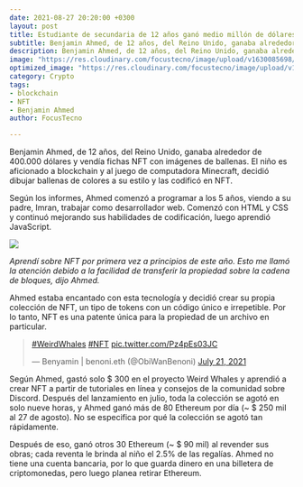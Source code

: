 ```yaml
---
date: 2021-08-27 20:20:00 +0300
layout: post
title: Estudiante de secundaria de 12 años ganó medio millón de dólares vendiendo NFT con imágenes de ballenas
subtitle: Benjamin Ahmed, de 12 años, del Reino Unido, ganaba alrededor de 400.000 dólares y vendía fichas NFT con imágenes de ballenas.
description: Benjamin Ahmed, de 12 años, del Reino Unido, ganaba alrededor de 400.000 dólares y vendía fichas NFT con imágenes de ballenas.
image: "https://res.cloudinary.com/focustecno/image/upload/v1630085698/weird-whales_vvfz7f.png"
optimized_image: "https://res.cloudinary.com/focustecno/image/upload/v1630085698/weird-whales_vvfz7f.png"
category: Crypto
tags:
- blockchain
- NFT
- Benjamin Ahmed
author: FocusTecno

---
```

Benjamin Ahmed, de 12 años, del Reino Unido, ganaba alrededor de 400.000 dólares y vendía fichas NFT con imágenes de ballenas. El niño es aficionado a blockchain y al juego de computadora Minecraft, decidió dibujar ballenas de colores a su estilo y las codificó en NFT.

Según los informes, Ahmed comenzó a programar a los 5 años, viendo a su padre, Imran, trabajar como desarrollador web. Comenzó con HTML y CSS y continuó mejorando sus habilidades de codificación, luego aprendió JavaScript.

![](https://res.cloudinary.com/focustecno/image/upload/c_scale,w_784/v1630085170/image-83_c6soks.png)

_Aprendí sobre NFT por primera vez a principios de este año. Esto me llamó la atención debido a la facilidad de transferir la propiedad sobre la cadena de bloques, dijo Ahmed._

Ahmed estaba encantado con esta tecnología y decidió crear su propia colección de NFT, un tipo de tokens con un código único e irrepetible. Por lo tanto, NFT es una patente única para la propiedad de un archivo en particular.

<blockquote class="twitter-tweet"><p lang="und" dir="ltr"><a href="https://twitter.com/hashtag/WeirdWhales?src=hash&amp;ref_src=twsrc%5Etfw">#WeirdWhales</a> <a href="https://twitter.com/hashtag/NFT?src=hash&amp;ref_src=twsrc%5Etfw">#NFT</a> <a href="https://t.co/Pz4pEs03JC">pic.twitter.com/Pz4pEs03JC</a></p>&mdash; Benyamin | benoni.eth (@ObiWanBenoni) <a href="https://twitter.com/ObiWanBenoni/status/1417867633131757570?ref_src=twsrc%5Etfw">July 21, 2021</a></blockquote> <script async src="https://platform.twitter.com/widgets.js" charset="utf-8"></script>

Según Ahmed, gastó solo $ 300 en el proyecto Weird Whales y aprendió a crear NFT a partir de tutoriales en línea y consejos de la comunidad sobre Discord. Después del lanzamiento en julio, toda la colección se agotó en solo nueve horas, y Ahmed ganó más de 80 Ethereum por día (~ $ 250 mil al 27 de agosto). No se especifica por qué la colección se agotó tan rápidamente.

Después de eso, ganó otros 30 Ethereum (~ $ 90 mil) al revender sus obras; cada reventa le brinda al niño el 2.5% de las regalías. Ahmed no tiene una cuenta bancaria, por lo que guarda dinero en una billetera de criptomonedas, pero luego planea retirar Ethereum.
